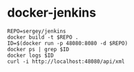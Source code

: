docker-jenkins
==============
```shell
REPO=sergey/jenkins
docker build -t $REPO .
ID=$(docker run -p 48080:8080 -d $REPO)
docker ps | grep $ID
docker logs $ID
curl -i http://localhost:48080/api/xml
```

